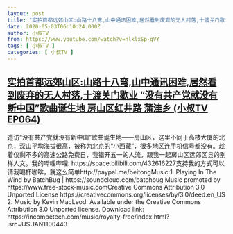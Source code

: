 ```yaml
---
layout: post
title: "实拍首都远郊山区:山路十八弯,山中通讯困难,居然看到废弃的无人村落,十渡关门歇业 “没有共产党就没有新中国”歌曲诞生地 房山区红井路 蒲洼乡 (小叔TV EP064)"
date: 2020-05-03T06:10:24.000Z
author: 小叔TV
from: https://www.youtube.com/watch?v=nlklxSp-qVY
tags: [ 小叔TV ]
categories: [ 小叔TV ]
---
```

<!--1588486224000-->
[实拍首都远郊山区:山路十八弯,山中通讯困难,居然看到废弃的无人村落,十渡关门歇业 “没有共产党就没有新中国”歌曲诞生地 房山区红井路 蒲洼乡 (小叔TV EP064)](https://www.youtube.com/watch?v=nlklxSp-qVY)
------

<div>
造访“没有共产党就没有新中国”歌曲诞生地——房山区，这里不同于高楼大厦的北京，深山平均海拔很高，被称为北京的“小西藏”，很多地区连手机信号都没有。趁着仅剩不多的高速公路免费日，我错开五一的人流，跟我一起房山区远郊区县的别样人文。我的哔哩哔哩: https://space.bilibili.com/432616227支持我的方式可以请我喝杯咖啡，就这么简单http://paypal.me/beitongMusic:1. Playing In The Wind by BatchBug | https://soundcloud.com/batchbug Music promoted by https://www.free-stock-music.comCreative Commons Attribution 3.0 Unported License https://creativecommons.org/licenses/by/3.0/deed.en_US 2. Music by Kevin MacLeod. Available under the Creative Commons Attribution 3.0 Unported license. Download link: https://incompetech.com/music/royalty-free/index.html?isrc=USUAN1100443
</div>

